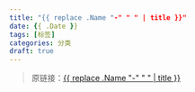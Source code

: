```yaml
---
title: "{{ replace .Name "-" " " | title }}"
date: {{ .Date }}
tags: [标签]
categories: 分类
draft: true
---
```






> 原链接：[{{ replace .Name "-" " " | title }}](/post/{{.Name}})
